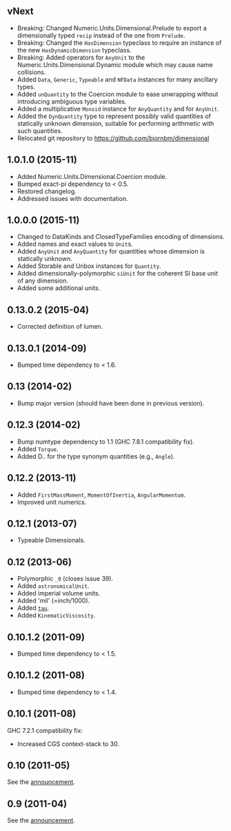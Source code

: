 vNext
-----
* Breaking: Changed Numeric.Units.Dimensional.Prelude to export a dimensionally
  typed `recip` instead of the one from `Prelude`.
* Breaking: Changed the `HasDimension` typeclass to require an instance of the new
  `HasDynamicDimension` typeclass.
* Breaking: Added operators for `AnyUnit` to the Numeric.Units.Dimensional.Dynamic
  module which may cause name collisions.
* Added `Data`, `Generic`, `Typeable` and `NFData` instances for many ancillary types.
* Added `unQuantity` to the Coercion module to ease unwrapping without
  introducing ambiguous type variables.
* Added a multiplicative `Monoid` instance for `AnyQuantity` and for `AnyUnit`.
* Added the `DynQuantity` type to represent possibly valid quantities of statically
  unknown dimension, suitable for performing arithmetic with such quantities.
* Relocated git repository to https://github.com/bjornbm/dimensional

1.0.1.0 (2015-11)
-----------------
* Added Numeric.Units.Dimensional.Coercion module.
* Bumped exact-pi dependency to < 0.5.
* Restored changelog.
* Addressed issues with documentation.

1.0.0.0 (2015-11)
-----------------
* Changed to DataKinds and ClosedTypeFamilies encoding of dimensions.
* Added names and exact values to `Unit`s.
* Added `AnyUnit` and `AnyQuantity` for quantities whose dimension is statically unknown.
* Added Storable and Unbox instances for `Quantity`.
* Added dimensionally-polymorphic `siUnit` for the coherent SI base unit of any dimension.
* Added some additional units.

0.13.0.2 (2015-04)
------------------
*  Corrected definition of lumen.


0.13.0.1 (2014-09)
------------------
*  Bumped time dependency to < 1.6.


0.13 (2014-02)
--------------
*  Bump major version (should have been done in previous version).


0.12.3 (2014-02)
----------------
*  Bump numtype dependency to 1.1 (GHC 7.8.1 compatibility fix).
*  Added `Torque`.
*  Added D.. for the type synonym quantities (e.g., `Angle`).


0.12.2 (2013-11)
----------------
*  Added `FirstMassMoment`, `MomentOfInertia`, `AngularMomentum`.
*  Improved unit numerics.


0.12.1 (2013-07)
----------------
*  Typeable Dimensionals.


0.12 (2013-06)
--------------
*  Polymorphic `_0` (closes issue 39).
*  Added `astronomicalUnit`.
*  Added imperial volume units.
*  Added 'mil' (=inch/1000).
*  Added [`tau`][3].
*  Added `KinematicViscosity`.

[3]: http://tauday.com/tau-manifesto


0.10.1.2 (2011-09)
------------------
*  Bumped time dependency to < 1.5.


0.10.1.2 (2011-08)
------------------
*  Bumped time dependency to < 1.4.


0.10.1 (2011-08)
----------------
GHC 7.2.1 compatibility fix:

*  Increased CGS context-stack to 30.


0.10 (2011-05)
--------------
See the [announcement][2].

[2]: http://flygdynamikern.blogspot.se/2011/05/announce-dimensional-010.html


0.9 (2011-04)
-------------
See the [announcement][1].

[1]: http://flygdynamikern.blogspot.se/2011/04/announce-dimensional-09.html
